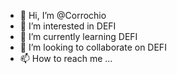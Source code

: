 - 👋 Hi, I’m @Corrochio
- 👀 I’m interested in DEFI
- 🌱 I’m currently learning DEFI
- 💞️ I’m looking to collaborate on DEFI
- 📫 How to reach me ... 

<!---
Corrochio/Corrochio is a ✨ special ✨ repository because its `README.md` (this file) appears on your GitHub profile.
You can click the Preview link to take a look at your changes.
--->
